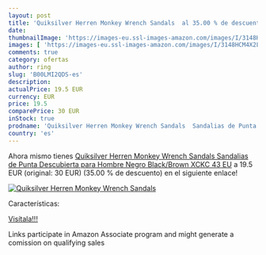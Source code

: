 ```yaml
---
layout: post
title: 'Quiksilver Herren Monkey Wrench Sandals  al 35.00 % de descuento'
date: 
thumbnailImage: 'https://images-eu.ssl-images-amazon.com/images/I/3148HCM4X2L._SL200_.jpg'
images: [ 'https://images-eu.ssl-images-amazon.com/images/I/3148HCM4X2L._SL200_.jpg' ]
comments: true
category: ofertas
author: ring
slug: 'B00LMI2QDS-es'
description:
actualPrice: 19.5 EUR
currency: EUR
price: 19.5
comparePrice: 30 EUR
inStock: true
prodname: 'Quiksilver Herren Monkey Wrench Sandals  Sandalias de Punta Descubierta para Hombre  Negro Black/Brown XCKC  43 EU'
country: 'es'
---
```


Ahora mismo tienes [Quiksilver Herren Monkey Wrench Sandals  Sandalias de Punta Descubierta para Hombre  Negro Black/Brown XCKC  43 EU](https://www.amazon.es/dp/B00LMI2QDS/?tag=tolees-21) a 19.5 EUR (original: 30 EUR) (35.00 %  de descuento) en el siguiente enlace!

[![Quiksilver Herren Monkey Wrench Sandals ](https://images-eu.ssl-images-amazon.com/images/I/3148HCM4X2L._SL200_.jpg)](https://www.amazon.es/dp/B00LMI2QDS/?tag=tolees-21)

Características:


[Visítala!!!](https://www.amazon.es/dp/B00LMI2QDS/?tag=tolees-21)

Links participate in Amazon Associate program and might generate a comission on qualifying sales

